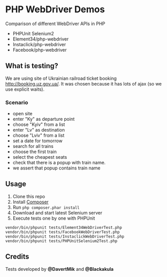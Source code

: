 # PHP WebDriver Demos

Comparison of different WebDriver APIs in PHP

* PHPUnit Selenium2
* Element34/php-webdriver
* Instaclick/php-webdriver
* Facebook/php-webdriver

## What is testing?

We are using site of Ukrainian railroad ticket booking <http://booking.uz.gov.ua/>.
It was chosen because it has lots of ajax (so we use explicit waits).

### Scenario

* open site
* enter "Ky" as departure point
* choose "Kyiv" from a list
* enter "Lv" as destination
* choose "Lviv" from a list
* set a date for tomorrow
* search for all trains
* choose the first train
* select the cheapest seats
* check that there is a popup with train name.
* we assert that popup contains train name

## Usage

1. Clone this repo
2. Install [Composer](http://packagist.org)
3. Run `php composer.phar install`
4. Download and start latest Selenium server
5. Execute tests one by one with PHPUnit

```
vendor/bin/phpunit tests/Element34WebDriverTest.php
vendor/bin/phpunit tests/FacebookWebDriverTest.php
vendor/bin/phpunit tests/InstaclickWebDriverTest.php
vendor/bin/phpunit tests/PHPUnitSelenium2Test.php
```





## Credits

Tests developed by **@DavertMik** and **@Blackakula**